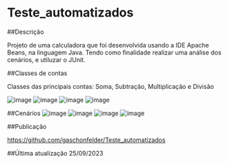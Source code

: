# Teste_automatizados
##Descrição

Projeto de uma calculadora que foi desenvolvida usando a IDE Apache Beans, na linguagem Java. Tendo como finalidade realizar uma análise dos cenários, e utiluzar o JUnit.

##Classes de contas

Classes das principais contas: Soma, Subtração, Multiplicação e Divisão

![image](https://github.com/gaschonfelder/Teste_automatizados/assets/111383427/312a52a0-b868-44f7-b952-952a4cae3439)
![image](https://github.com/gaschonfelder/Teste_automatizados/assets/111383427/7377e5cf-de76-4ce4-9cc2-3fc26652da31)
![image](https://github.com/gaschonfelder/Teste_automatizados/assets/111383427/cf480192-d08a-4f06-b2f2-ccf0f281d89b)
![image](https://github.com/gaschonfelder/Teste_automatizados/assets/111383427/c10e3c4a-4cb9-4d64-ad0a-21496a538cca)

##Cenários
![image](https://github.com/gaschonfelder/Teste_automatizados/assets/111383427/71796d31-2880-48f5-8cf5-68fa53f90a68)
![image](https://github.com/gaschonfelder/Teste_automatizados/assets/111383427/44068828-aec0-472e-a8cf-d0ceb272feda)
![image](https://github.com/gaschonfelder/Teste_automatizados/assets/111383427/df8d7ca3-f7c9-48d5-ab29-83c025c7c10b)
![image](https://github.com/gaschonfelder/Teste_automatizados/assets/111383427/4857e332-1ce2-4de3-862a-f54ae716bfe7)

##Publicação

https://github.com/gaschonfelder/Teste_automatizados

##Última atualização 25/09/2023

